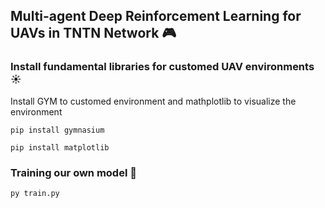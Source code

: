 ## Multi-agent Deep Reinforcement Learning for UAVs in TNTN Network 🎮
### Install fundamental libraries for customed UAV environments ☀️
Install GYM to customed environment and mathplotlib to visualize the environment
~~~
pip install gymnasium 
~~~
~~~
pip install matplotlib
~~~
### Training our own model 🤖
~~~
py train.py 
~~~

